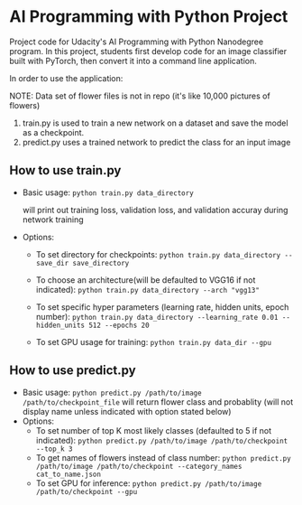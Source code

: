 # AI Programming with Python Project

Project code for Udacity's AI Programming with Python Nanodegree program. In this project, students first develop code for an image classifier built with PyTorch, then convert it into a command line application.

In order to use the application:

NOTE: Data set of flower files is not in repo (it's like 10,000 pictures of flowers)
1. train.py is used to train a new network on a dataset and save the model as a checkpoint.
2. predict.py uses a trained network to predict the class for an input image

## How to use train.py

- Basic usage:
  `python train.py data_directory`
  
  will print out training loss, validation loss, and validation accuray during network training
- Options:
    - To set directory for checkpoints:
        `python train.py data_directory --save_dir save_directory`
        
    - To choose an architecture(will be defaulted to VGG16 if not indicated):
        `python train.py data_directory --arch "vgg13"`
    - To set specific hyper parameters (learning rate, hidden units, epoch number):
        `python train.py data_directory --learning_rate 0.01 --hidden_units 512 --epochs 20`
    - To set GPU usage for training:
        `python train.py data_dir --gpu`

## How to use predict.py

- Basic usage:
  `python predict.py /path/to/image /path/to/checkpoint_file`
  will return flower class and probablity (will not display name unless indicated with option stated below)
- Options:
   - To set number of top K most likely classes (defaulted to 5 if not indicated):
      `python predict.py /path/to/image /path/to/checkpoint --top_k 3`
   - To get names of flowers instead of class number:
      `python predict.py /path/to/image /path/to/checkpoint --category_names cat_to_name.json`
   - To set GPU for inference:
      `python predict.py /path/to/image /path/to/checkpoint --gpu`

